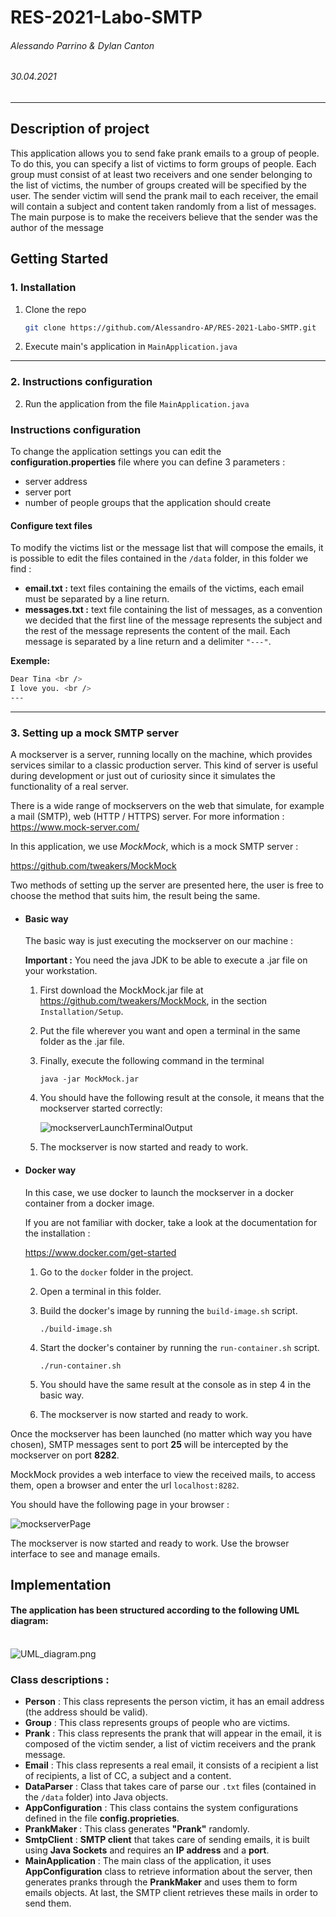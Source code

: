 # RES-2021-Labo-SMTP

###### Alessando Parrino & Dylan Canton

###### 30.04.2021

---


## Description of project

This application allows you to send fake prank emails to a group of people.
To do this, you can specify a list of victims to form groups of people. Each group must consist of at least two receivers and one sender belonging to the list of victims, the number of groups created will be specified by the user. The sender victim will send the prank mail to each receiver, the email will contain a subject and content taken randomly from a list of messages. The main purpose is to make the receivers believe that the sender was the author of the message



## Getting Started

### 1. Installation

1. Clone the repo
   ```sh
   git clone https://github.com/Alessandro-AP/RES-2021-Labo-SMTP.git
   ```

2. Execute main's application in  ```MainApplication.java```



---

### 2. Instructions configuration

2. Run the application from the file ```MainApplication.java```

### Instructions configuration

To change the application settings you can edit the **configuration.properties** file where you can define 3 parameters :
- server address
- server port
- number of people groups that the application should create

#### Configure text files

To modify the victims list or the message list that will compose the emails,
it is possible to edit the files contained in the ```/data``` folder, in this folder we find :
- **email.txt :** text files containing the emails of the victims, each email must be separated by a line return.
- **messages.txt :** text file containing the list of messages, as a convention we decided that the first line of the message represents the subject and the rest of the message represents the content of the mail. Each message is separated by a line return and a delimiter ```"---"```.

**Exemple:** <br />
```sh
Dear Tina <br />
I love you. <br />
---
```

---

### 3. Setting up a mock SMTP server


A mockserver is a server, running locally on the machine, which provides services similar to a classic production server. This kind of server is useful during development or just out of curiosity since it simulates  the functionality of a real server.

There is a wide range of mockservers on the web that simulate, for example a mail (SMTP), web (HTTP / HTTPS) server. For more information : https://www.mock-server.com/



In this application, we use *MockMock*, which is a mock SMTP server :

https://github.com/tweakers/MockMock


Two methods of setting up the server are presented here, the user is free to choose the method that suits him, the result being the same.



* #### Basic way

  The basic way is just executing the mockserver on our machine :

  **Important :** You need the java JDK to be able to execute a .jar file on your workstation.

  

  1. First download the MockMock.jar file at https://github.com/tweakers/MockMock, in the section `Installation/Setup`.

  2. Put the file wherever you want and open a terminal in the same folder as the .jar file. 

  3. Finally, execute the following command in the terminal 

     ```
     java -jar MockMock.jar
     ```

  4. You should have the following result at the console, it means that the mockserver started correctly:

     ![mockserverLaunchTerminalOutput](figures/mockserverLaunchTerminalOutput.PNG)

  5. The mockserver is now started and ready to work. 

     

* #### Docker way

  In this case, we use docker to launch the mockserver in a docker container from a docker image. 
  
  If you are not familiar with docker, take a look at the documentation for the installation :
  
  https://www.docker.com/get-started
  
  
  
  1. Go to the `docker` folder in the project.
  
  2. Open a terminal in this folder.
  
  3. Build the docker's image by running the `build-image.sh` script.
  
     ```shell
     ./build-image.sh
     ```
  
  4. Start the docker's container by running the `run-container.sh` script. 
  
     ```shell
     ./run-container.sh
     ```
  
  5. You should have the same result at the console as in step 4 in the basic way. 
  
  6. The mockserver is now started and ready to work. 





Once the mockserver has been launched (no matter which way you have chosen), SMTP messages sent to port **25** will be intercepted by the mockserver on port **8282**. 

MockMock provides a web interface to view the received mails, to access them, open a browser and enter the url `localhost:8282`.

You should have the following page in your browser : 

![mockserverPage](figures/mockserverPage.PNG)

The mockserver is now started and ready to work. Use the browser interface to see and manage emails. 




## Implementation

#### The application has been structured according to the following UML diagram: <br /><br />

![UML_diagram.png](figures/UML_diagram.png)

### Class descriptions :

* **Person** : This class represents the person victim, it has an email address (the address should be valid).<br />
* **Group** : This class represents groups of people who are victims.<br />
* **Prank** : This class represents the prank that will appear in the email, it is composed of the victim sender, a list of victim receivers and the prank message.<br />
* **Email** : This class represents a real email, it consists of a recipient a list of recipients, a list of CC, a subject and a content.<br />
* **DataParser** : Class that takes care of parse our ```.txt``` files (contained in the ```/data``` folder) into Java objects.<br />
* **AppConfiguration** : This class contains the system configurations defined in the file **config.proprieties**.<br />
* **PrankMaker** : This class generates **"Prank"** randomly.<br />
* **SmtpClient** : **SMTP client** that takes care of sending emails, it is built using **Java Sockets** and requires an **IP address** and a **port**.<br />
* **MainApplication** : The main class of the application, it uses **AppConfiguration** class to retrieve information about the server, then generates pranks through the **PrankMaker** and uses them to form emails objects. At last, the SMTP client retrieves these mails in order to send them. <br />

